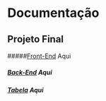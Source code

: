 # Documentação
 
## Projeto Final
#####[Front-End](https://rentry.co/SateUrl) Aqui
##### [Back-End](https://rentry.co/SateUrlLaravel) Aqui 
##### [Tabela](https://rentry.co/SateUrlBackEnd) Aqui

